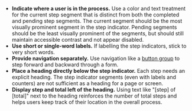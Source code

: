 - **Indicate where a user is in the process.** Use a color and text treatment for the current step segment that is distinct from both the completed and pending step segments. The current segment should be the most visually prominent segment in the step indicator. Pending segments should be the least visually prominent of the segments, but should still maintain accessible contrast and not appear disabled.
- **Use short or single-word labels.** If labelling the step indicators, stick to very short words.
- **Provide navigation separately.** Use navigation like a [button group](https://designsystem.digital.gov/components/button-group/) to step forward and backward through a form.
- **Place a heading directly below the step indicator.** Each step needs an explicit heading. The step indicator segments (even with labels and counters) are not sufficient as a heading for a page or screen.
- **Display step and total left of the heading.** Using text like "[step] of [total]" next to the heading reinforces the number of total steps and helps users keep track of their location in the overall process.